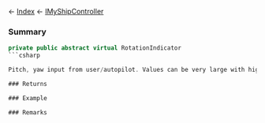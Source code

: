 ← [Index](Api-Index) ← [IMyShipController](Sandbox.ModAPI.Ingame.IMyShipController)

### Summary

```csharp
private public abstract virtual RotationIndicator
```csharp

Pitch, yaw input from user/autopilot. Values can be very large with high controller sensitivity

### Returns

### Example

### Remarks

